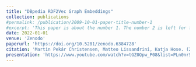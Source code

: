 ```yaml
---
title: "DBpedia RDF2Vec Graph Embeddings"
collection: publications
#permalink: /publication/2009-10-01-paper-title-number-1
#excerpt: 'This paper is about the number 1. The number 2 is left for future work.'
date: 2022-01-01
venue: 'Zenodo'
paperurl: 'https://doi.org/10.5281/zenodo.6384728'
citation: 'Martin Pekár Christensen, Matteo Lissandrini, Katja Hose. (2022). &quot;DBpedia RDF2Vec Graph Embeddings (1.0.2).&quot;.'
presentation: 'https://www.youtube.com/watch?v=tGZ0Qpw_P08&list=PLn0nrSd4xjjZkSgpsMgcESdr-_Zw7a3Zl&index=114&ab_channel=AssociationforComputingMachinery%28ACM%29'
---
```


<!--The contents above will be part of a list of publications, if the user clicks the link for the publication than the contents of section will be rendered as a full page, allowing you to provide more information about the paper for the reader. When publications are displayed as a single page, the contents of the above "citation" field will automatically be included below this section in a smaller font.-->
